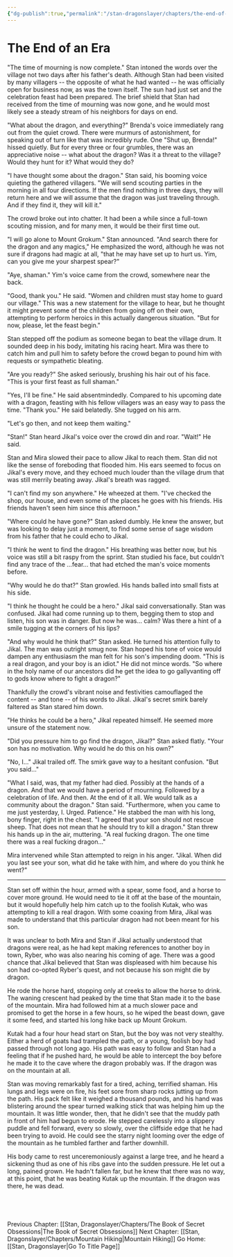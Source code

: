 ```yaml
---
{"dg-publish":true,"permalink":"/stan-dragonslayer/chapters/the-end-of-an-era/"}
---
```


# The End of an Era

"The time of mourning is now complete." Stan intoned the words over the village not two days after his father's death. Although Stan had been visited by many villagers -- the opposite of what he had wanted -- he was officially open for business now, as was the town itself. The sun had just set and the celebration feast had been prepared. The brief shield that Stan had received from the time of mourning was now gone, and he would most likely see a steady stream of his neighbors for days on end. 

"What about the dragon, and everything?" Brenda's voice immediately rang out from the quiet crowd. There were murmurs of astonishment, for speaking out of turn like that was incredibly rude. One "Shut up, Brenda!" hissed quietly. But for every three or four grumbles, there was an appreciative noise -- what about the dragon? Was it a threat to the village? Would they hunt for it? What would they do?

"I have thought some about the dragon." Stan said, his booming voice quieting the gathered villagers. "We will send scouting parties in the morning in all four directions. If the men find nothing in three days, they will return here and we will assume that the dragon was just traveling through. And if they find it, they will kill it."

The crowd broke out into chatter. It had been a while since a full-town scouting mission, and for many men, it would be their first time out. 

"I will go alone to Mount Grokum." Stan announced. "And search there for the dragon and any magics," He emphasized the word, although he was not sure if dragons had magic at all, "that he may have set up to hurt us. Yim, can you give me your sharpest spear?"

"Aye, shaman." Yim's voice came from the crowd, somewhere near the back.

"Good, thank you." He said. "Women and children must stay home to guard our village." This was a new statement for the village to hear, but he thought it might prevent some of the children from going off on their own, attempting to perform heroics in this actually dangerous situation. "But for now, please, let the feast begin."

Stan stepped off the podium as someone began to beat the village drum. It sounded deep in his body, imitating his racing heart. Mira was there to catch him and pull him to safety before the crowd began to pound him with requests or sympathetic bleating. 

"Are you ready?" She asked seriously, brushing his hair out of his face. "This is your first feast as full shaman."

"Yes, I'll be fine." He said absentmindedly. Compared to his upcoming date with a dragon, feasting with his fellow villagers was an easy way to pass the time. "Thank you." He said belatedly. She tugged on his arm.

"Let's go then, and not keep them waiting."

"Stan!" Stan heard Jikal's voice over the crowd din and roar. "Wait!" He said. 

Stan and Mira slowed their pace to allow Jikal to reach them. Stan did not like the sense of foreboding that flooded him. His ears seemed to focus on Jikal's every move, and they echoed much louder than the village drum that was still merrily beating away. Jikal's breath was ragged.

"I can't find my son anywhere." He wheezed at them. "I've checked the shop, our house, and even some of the places he goes with his friends. His friends haven't seen him since this afternoon."

"Where could he have gone?" Stan asked dumbly. He knew the answer, but was looking to delay just a moment, to find some sense of sage wisdom from his father that he could echo to Jikal. 

"I think he went to find the dragon." His breathing was better now, but his voice was still a bit raspy from the sprint. Stan studied his face, but couldn't find any trace of the …fear… that had etched the man's voice moments before.

"Why would he do that?" Stan growled. His hands balled into small fists at his side. 

"I think he thought he could be a hero." Jikal said conversationally. Stan was confused. Jikal had come running up to them, begging them to stop and listen, his son was in danger. But now he was… calm? Was there a hint of a smile tugging at the corners of his lips?

"And why would he think that?" Stan asked. He turned his attention fully to Jikal. The man was outright smug now. Stan hoped his tone of voice would dampen any enthusiasm the man felt for his son's impending doom. "This is a real dragon, and your boy is an idiot." He did not mince words. "So where in the holy name of our ancestors did he get the idea to go gallyvanting off to gods know where to fight a dragon?"

Thankfully the crowd's vibrant noise and festivities camouflaged the content -- and tone -- of his words to Jikal. Jikal's secret smirk barely faltered as Stan stared him down.

"He thinks he could be a hero," Jikal repeated himself. He seemed more unsure of the statement now.

"Did you pressure him to go find the dragon, Jikal?" Stan asked flatly. "Your son has no motivation. Why would he do this on his own?"

"No, I…" Jikal trailed off. The smirk gave way to a hesitant confusion. "But you said…"

"What I said, was, that my father had died. Possibly at the hands of a dragon. And that we would have a period of mourning. Followed by a celebration of life. And then. At the end of it all. We would talk as a community about the dragon." Stan said. "Furthermore, when you came to me just yesterday, I. Urged. Patience." He stabbed the man with his long, bony finger, right in the chest. "I agreed that your son should not rescue sheep. That does not mean that he should try to kill a dragon." Stan threw his hands up in the air, muttering. "A real fucking dragon. The one time there was a real fucking dragon…"

Mira intervened while Stan attempted to reign in his anger. "Jikal. When did you last see your son, what did he take with him, and where do you think he went?"

---

Stan set off within the hour, armed with a spear, some food, and a horse to cover more ground. He would need to tie it off at the base of the mountain, but it would hopefully help him catch up to the foolish Kutak, who was attempting to kill a real dragon. With some coaxing from Mira, Jikal was made to understand that this particular dragon had not been meant for his son. 

It was unclear to both Mira and Stan if Jikal actually understood that dragons were real, as he had kept making references to another boy in town, Ryber, who was also nearing his coming of age. There was a good chance that Jikal believed that Stan was displeased with him because his son had co-opted Ryber's quest, and not because his son might die by dragon. 

He rode the horse hard, stopping only at creeks to allow the horse to drink. The waning crescent had peaked by the time that Stan made it to the base of the mountain. Mira had followed him at a much slower pace and promised to get the horse in a few hours, so he wiped the beast down, gave it some feed, and started his long hike back up Mount Grokum. 

Kutak had a four hour head start on Stan, but the boy was not very stealthy. Either a herd of goats had trampled the path, or a young, foolish boy had passed through not long ago. His path was easy to follow and Stan had a feeling that if he pushed hard, he would be able to intercept the boy before he made it to the cave where the dragon probably was. If the dragon was on the mountain at all. 

Stan was moving remarkably fast for a tired, aching, terrified shaman. His lungs and legs were on fire, his feet sore from sharp rocks jutting up from the path. His pack felt like it weighed a thousand pounds, and his hand was blistering around the spear turned walking stick that was helping him up the mountain. It was little wonder, then, that he didn't see that the muddy path in front of him had begun to erode. He stepped carelessly into a slippery puddle and fell forward, every so slowly, over the cliffside edge that he had been trying to avoid. He could see the starry night looming over the edge of the mountain as he tumbled farther and farther downhill. 

His body came to rest unceremoniously against a large tree, and he heard a sickening thud as one of his ribs gave into the sudden pressure. He let out a long, pained grown. He hadn't fallen far, but he knew that there was no way, at this point, that he was beating Kutak up the mountain. If the dragon was there, he was dead. 

  

  
---
Previous Chapter: [[Stan, Dragonslayer/Chapters/The Book of Secret Obsessions\|The Book of Secret Obsessions]]
Next Chapter: [[Stan, Dragonslayer/Chapters/Mountain Hiking\|Mountain Hiking]]
Go Home: [[Stan, Dragonslayer\|Go To Title Page]]